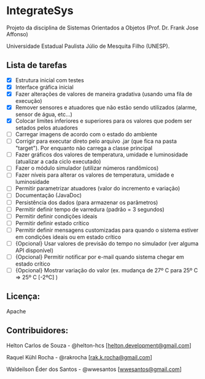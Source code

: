IntegrateSys
============

Projeto da disciplina de Sistemas Orientados a Objetos (Prof. Dr. Frank Jose Affonso)

Universidade Estadual Paulista Júlio de Mesquita Filho (UNESP).

Lista de tarefas
---------------
- [x] Estrutura inicial com testes
- [x] Interface gráfica inicial
- [x] Fazer alterações de valores de maneira gradativa (usando uma fila de execução)
- [x] Remover sensores e atuadores que não estão sendo utilizados (alarme, sensor de água, etc...)
- [x] Colocar limites inferiores e superiores para os valores que podem ser setados pelos atuadores
- [ ] Carregar imagens de acordo com o estado do ambiente
- [ ] Corrigir para executar direto pelo arquivo .jar (que fica na pasta "target"). Por enquanto não carrega a classe principal
- [ ] Fazer gráficos dos valores de temperatura, umidade e luminosidade (atualizar a cada ciclo executado)
- [ ] Fazer o módulo simulador (utilizar números randômicos)
- [ ] Fazer níveis para alterar os valores de temperatura, umidade e luminosidade
- [ ] Permitir parametrizar atuadores (valor do incremento e variação)
- [ ] Documentação (JavaDoc)
- [ ] Persistência dos dados (para armazenar os parâmetros)
- [ ] Permitir definir tempo de varredura (padrão = 3 segundos)
- [ ] Permitir definir condições ideais
- [ ] Permitir definir estado crítico
- [ ] Permitir definir mensagens customizadas para quando o sistema estiver em condições ideais ou em estado crítico
- [ ] {Opcional} Usar valores de previsão do tempo no simulador (ver alguma API disponível)
- [ ] {Opcional} Permitir notificar por e-mail quando sistema chegar em estado crítico
- [ ] {Opcional} Mostrar variação do valor (ex. mudança de 27º C para 25º C => 25º C [-2ºC] )

Licença:
---------------
Apache

Contribuidores:
---------------
Helton Carlos de Souza - @helton-hcs
[<helton.development@gmail.com>]

Raquel Kühl Rocha - @rakrocha
[<rak.k.rocha@gmail.com>]

Waldeilson Éder dos Santos - @wwesantos
[<wwesantos@gmail.com>]
